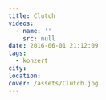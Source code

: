 ```yaml
---
title: Clutch
videos:
  - name: ''
    src: null
date: 2016-06-01 21:12:09
tags:
  - konzert
city:
location:
cover: /assets/Clutch.jpg
---
```

